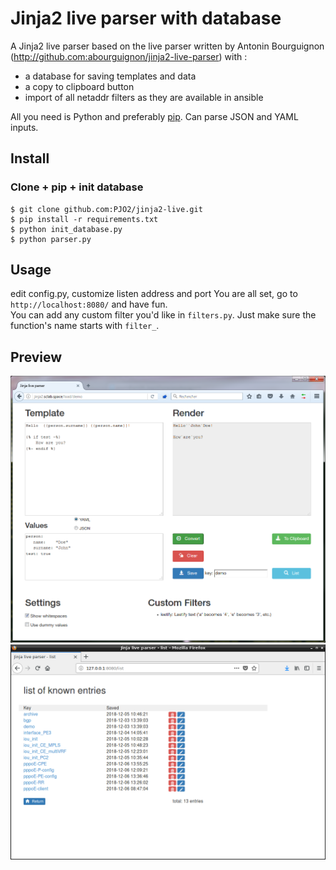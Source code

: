 # Jinja2 live parser with database

A Jinja2 live parser based on the live parser written by Antonin Bourguignon (http://github.com:abourguignon/jinja2-live-parser) with :
- a database for saving templates and data
- a copy to clipboard button
- import of all netaddr filters as they are available in ansible


All you need is Python and preferably [pip](https://pypi.python.org/pypi/pip). Can parse JSON and YAML inputs.


## Install

### Clone + pip + init database

    $ git clone github.com:PJO2/jinja2-live.git
    $ pip install -r requirements.txt
    $ python init_database.py
    $ python parser.py


## Usage
edit config.py, customize listen address and port
You are all set, go to `http://localhost:8080/` and have fun.  
You can add any custom filter you'd like in `filters.py`.  Just make sure the function's name starts with `filter_`.


## Preview

![preview](preview.png)
![preview function list](preview-list.png)

